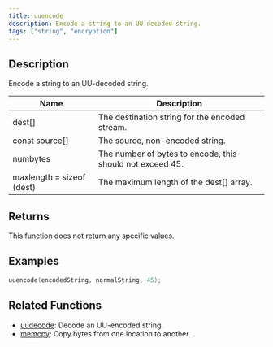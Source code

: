 ```yaml
---
title: uuencode
description: Encode a string to an UU-decoded string.
tags: ["string", "encryption"]
---
```


<LowercaseNote />

## Description

Encode a string to an UU-decoded string.

| Name                      | Description                                               |
| ------------------------- | --------------------------------------------------------- |
| dest[]                    | The destination string for the encoded stream.            |
| const source[]            | The source, non-encoded string.                           |
| numbytes                  | The number of bytes to encode, this should not exceed 45. |
| maxlength = sizeof (dest) | The maximum length of the dest[] array.                   |

## Returns

This function does not return any specific values.

## Examples

```c
uuencode(encodedString, normalString, 45);
```

## Related Functions

- [uudecode](uudecode): Decode an UU-encoded string.
- [memcpy](memcpy): Copy bytes from one location to another.
